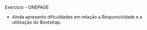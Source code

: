

Exercício - ONEPAGE

- Ainda apresento dificuldades em relação a Responsividade e a utilização do Bootstrap.
